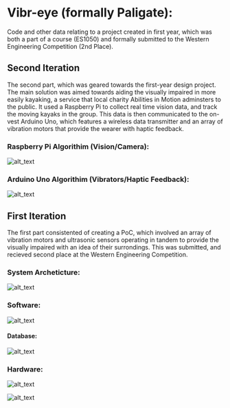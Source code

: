 # Vibr-eye (formally Paligate):
Code and other data relating to a project created in first year, which was both a part of a course (ES1050) and formally submitted to the Western Engineering Competition (2nd Place).

## Second Iteration
The second part, which was geared towards the first-year design project. The main solution was aimed towards aiding the visually impaired in more easily kayaking, a service that local charity Abilities in Motion adminsters to the public. It used a Raspberry Pi to collect real time vision data, and track the moving kayaks in the group. This data is then communicated to the on-vest Arduino Uno, which features a wireless data transmitter and an array of vibration motors that provide the wearer with haptic feedback.

### Raspberry Pi Algorithim (Vision/Camera):
![alt_text](https://i.ibb.co/SQDWj9d/rasp-algo.jpg)

### Arduino Uno Algorithim (Vibrators/Haptic Feedback):
![alt_text](https://i.ibb.co/QNVp2fB/uno-algo.jpg)


## First Iteration
The first part consistented of creating a PoC, which involved an array of vibration motors and ultrasonic sensors operating in tandem to provide the visually impaired with an idea of their surrondings. This was submitted, and recieved second place at the Western Engineering Competition. 

### System Archeticture:
![alt_text](https://i.ibb.co/MhgWxGD/archeticture.jpg)

### Software:
![alt_text](https://i.ibb.co/QCtnZyz/software.jpg)

#### Database:
![alt_text](https://i.ibb.co/s6jP0VL/database.jpg)

### Hardware:
![alt_text](https://i.ibb.co/CPJqj0J/hardware.jpg)

![alt_text](https://i.ibb.co/drf12sT/battery-life.jpg)
